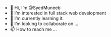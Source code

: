- 👋 Hi, I’m @SyedMuneeb
- 👀 I’m interested in full stack web development
- 🌱 I’m currently learning it.
- 💞️ I’m looking to collaborate on ...
- 📫 How to reach me ...

<!---
SyedMuneebU/SyedMuneebU is a ✨ special ✨ repository because its `README.md` (this file) appears on your GitHub profile.
You can click the Preview link to take a look at your changes.
--->
